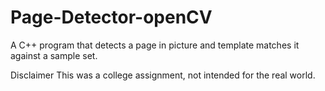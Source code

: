 # Page-Detector-openCV
A C++ program that detects a page in picture and template matches it against a sample set.

Disclaimer
This was a college assignment, not intended for the real world.
